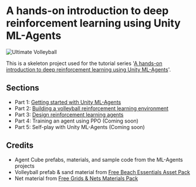 # A hands-on introduction to deep reinforcement learning using Unity ML-Agents

![Ultimate Volleyball](https://uploads-ssl.webflow.com/5ed1e873ef82ae197179be22/612dc700708be07a02a57f58_ultimate-volleyball-v2.gif)

This is a skeleton project used for the tutorial series '[A hands-on introduction to deep reinforcement learning using Unity ML-Agents](https://www.gocoder.one/blog/hands-on-introduction-to-deep-reinforcement-learning)'. 

## Sections

- Part 1: [Getting started with Unity ML-Agents](https://www.gocoder.one/blog/introduction-to-unity-ml-agents)
- Part 2: [Building a volleyball reinforcement learning environment](https://www.gocoder.one/blog/build-a-reinforcement-learning-environment-using-unity-mlagents)
- Part 3: [Design reinforcement learning agents](https://www.gocoder.one/blog/designing-reinforcement-learning-agents-using-unity-ml-agents)
- Part 4: Training an agent using PPO (Coming soon)
- Part 5: Self-play with Unity ML-Agents (Coming soon)

## Credits
- Agent Cube prefabs, materials, and sample code from the ML-Agents projects
- Volleyball prefab & sand material from [Free Beach Essentials Asset Pack](https://assetstore.unity.com/packages/3d/props/free-beach-essentials-asset-pack-131149)
- Net material from [Free Grids & Nets Materials Pack](https://assetstore.unity.com/packages/2d/textures-materials/yughues-free-grids-nets-materials-13004)